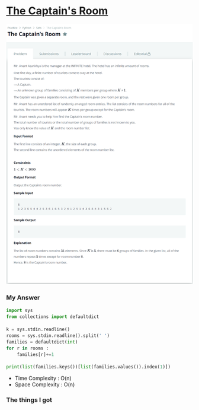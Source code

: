 # [The Captain's Room](https://www.hackerrank.com/challenges/py-the-captains-room/problem)

![image](Problem.png)



### My Answer

```python
import sys
from collections import defaultdict

k = sys.stdin.readline()
rooms = sys.stdin.readline().split(' ')
families = defaultdict(int)
for r in rooms : 
    families[r]+=1

print(list(families.keys())[list(families.values()).index(1)])
```

* Time Complexity : O(n)
* Space Complexity : O(n)



### The things I got
